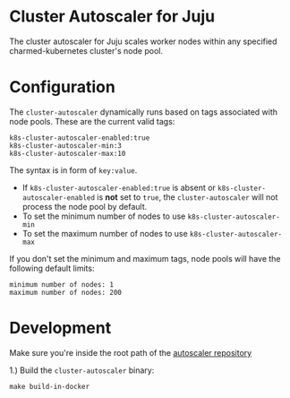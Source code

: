 # Cluster Autoscaler for Juju

The cluster autoscaler for Juju scales worker nodes within any
specified charmed-kubernetes cluster's node pool. 

# Configuration

The `cluster-autoscaler` dynamically runs based on tags associated with node
pools. These are the current valid tags:

```
k8s-cluster-autoscaler-enabled:true
k8s-cluster-autoscaler-min:3
k8s-cluster-autoscaler-max:10
```

The syntax is in form of `key:value`.

* If `k8s-cluster-autoscaler-enabled:true` is absent or
  `k8s-cluster-autoscaler-enabled` is **not** set to `true`, the
  `cluster-autoscaler` will not process the node pool by default.
* To set the minimum number of nodes to use `k8s-cluster-autoscaler-min`
* To set the maximum number of nodes to use `k8s-cluster-autoscaler-max`


If you don't set the minimum and maximum tags, node pools will have the
following default limits:

```
minimum number of nodes: 1
maximum number of nodes: 200
```

# Development

Make sure you're inside the root path of the [autoscaler
repository](https://github.com/kubernetes/autoscaler)

1.) Build the `cluster-autoscaler` binary:


```
make build-in-docker
```

